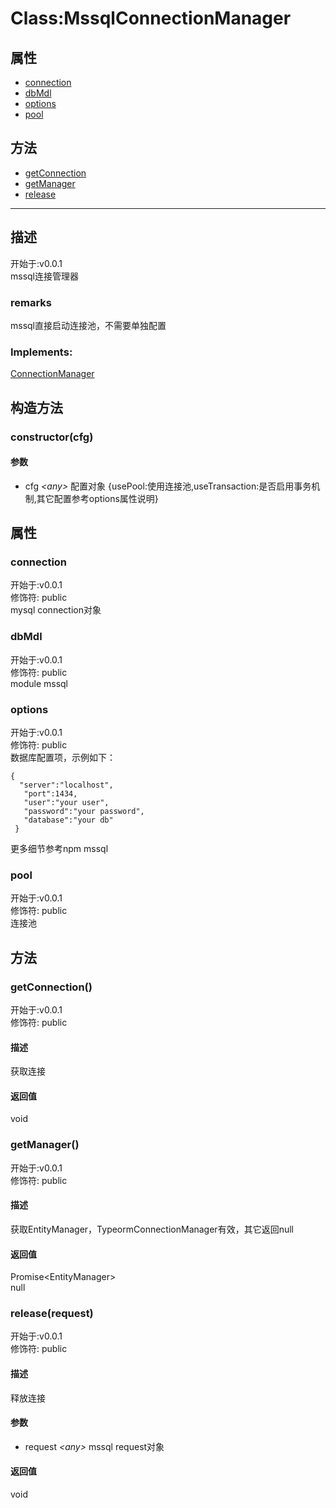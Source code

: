 # Class:MssqlConnectionManager
## 属性
+ [connection](#PROP_connection)
+ [dbMdl](#PROP_dbMdl)
+ [options](#PROP_options)
+ [pool](#PROP_pool)
  
## 方法
+ [getConnection](#METHOD_getConnection)
+ [getManager](#METHOD_getManager)
+ [release](#METHOD_release)
  
---
## 描述
<font class="since">开始于:v0.0.1</font>  
mssql连接管理器  
### remarks
mssql直接启动连接池，不需要单独配置  
### Implements:
<font class='datatype'>[ConnectionManager](/webroute/api/ConnectionManager)</font>  
## 构造方法
### <a id="METHOD_constructor">constructor(cfg)</a>
#### 参数
+ cfg *&lt;any&gt;* 配置对象 {usePool:使用连接池,useTransaction:是否启用事务机制,其它配置参考options属性说明}
  
## 属性
### <a id="PROP_connection">connection</a>
<font class="since">开始于:v0.0.1</font>  
修饰符: <font class="modifier">public</font>  
mysql connection对象  
### <a id="PROP_dbMdl">dbMdl</a>
<font class="since">开始于:v0.0.1</font>  
修饰符: <font class="modifier">public</font>  
module mssql  
### <a id="PROP_options">options</a>
<font class="since">开始于:v0.0.1</font>  
修饰符: <font class="modifier">public</font>  
数据库配置项，示例如下：  
```  
{  
  "server":"localhost",  
   "port":1434,  
   "user":"your user",  
   "password":"your password",  
   "database":"your db"     
 }  
```  
更多细节参考npm mssql  
### <a id="PROP_pool">pool</a>
<font class="since">开始于:v0.0.1</font>  
修饰符: <font class="modifier">public</font>  
连接池  
## 方法
### <a id="METHOD_getConnection">getConnection()</a>
<font class="since">开始于:v0.0.1</font>  
修饰符: <font class="modifier">public</font>  
#### 描述
获取连接  
#### 返回值
void  
### <a id="METHOD_getManager">getManager()</a>
<font class="since">开始于:v0.0.1</font>  
修饰符: <font class="modifier">public</font>  
#### 描述
获取EntityManager，TypeormConnectionManager有效，其它返回null  
#### 返回值
<font class='datatype'>Promise&lt;EntityManager&gt;</font>  
null  
### <a id="METHOD_release">release(request)</a>
<font class="since">开始于:v0.0.1</font>  
修饰符: <font class="modifier">public</font>  
#### 描述
释放连接  
#### 参数
+ request *&lt;<font class='datatype'>any</font>&gt;* mssql request对象
  
#### 返回值
void  
